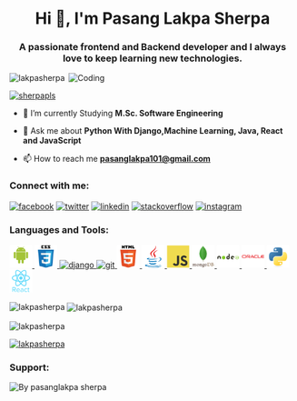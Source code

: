 
<h1 align="center">Hi 👋, I'm Pasang Lakpa Sherpa</h1>
<h3 align="center">A passionate frontend and Backend developer and I always love to keep learning new technologies.</h3>
<img align="right" alt="Coding" width="400" src="https://cdn.dribbble.com/users/1162077/screenshots/3848914/programmer.gif">

<p align="left"> <img src="https://komarev.com/ghpvc/?username=lakpasherpa&label=Profile%20views&color=0e75b6&style=flat" alt="lakpasherpa" /> </p>
<p align="left"> <a href="https://twitter.com/sherpapls" target="blank"><img src="https://img.shields.io/twitter/follow/sherpapls?logo=twitter&style=for-the-badge" alt="sherpapls" /></a> </p>

- 🌱 I’m currently Studying **M.Sc. Software Engineering**

- 💬 Ask me about **Python With Django,Machine Learning, Java, React and JavaScript**

- 📫 How to reach me **pasanglakpa101@gmail.com**
<h3 align="left">Connect with me:</h3>
<p align="left">
 <a href="https://facebook.com /in/pl.sherpa2023" target="blank"><img align="center" img src='https://cdn.jsdelivr.net/npm/simple-icons@3.0.1/icons/facebook.svg' alt='facebook' height='40'/></a>
 <a href="https://twitter.com /in/sherpapls" target="blank"><img align="center" img src='https://cdn.jsdelivr.net/npm/simple-icons@3.0.1/icons/twitter.svg' alt='twitter' height='40'/></a>
 <a href="https://linkedin.com/in/pasanglakpa-sherpa-lama-168bb5142" target="blank"><img align="center" img src='https://cdn.jsdelivr.net/npm/simple-icons@3.0.1/icons/linkedin.svg' alt='linkedin' height='40'/></a>
<a href="https://stackoverflow.com /in/pasang-lakpa-sherpa" target="blank"><img align="center" img src='https://cdn.jsdelivr.net/npm/simple-icons@3.0.1/icons/stackoverflow.svg' alt='stackoverflow' height='40'/></a>
<a href="https://instagram.com /in/pl cerpa" target="blank"><img align="center" img src='https://cdn.jsdelivr.net/npm/simple-icons@3.0.1/icons/instagram.svg' alt='instagram' height='40'/></a>
 
</p>

<h3 align="left">Languages and Tools:</h3>
<p align="left"> <a href="https://developer.android.com" target="_blank" rel="noreferrer"> <img src="https://raw.githubusercontent.com/devicons/devicon/master/icons/android/android-original-wordmark.svg" alt="android" width="40" height="40"/> </a> <a href="https://www.w3schools.com/css/" target="_blank" rel="noreferrer"> <img src="https://raw.githubusercontent.com/devicons/devicon/master/icons/css3/css3-original-wordmark.svg" alt="css3" width="40" height="40"/> </a> <a href="https://www.djangoproject.com/" target="_blank" rel="noreferrer"> <img src="https://cdn.worldvectorlogo.com/logos/django.svg" alt="django" width="40" height="40"/> </a> <a href="https://git-scm.com/" target="_blank" rel="noreferrer"> <img src="https://www.vectorlogo.zone/logos/git-scm/git-scm-icon.svg" alt="git" width="40" height="40"/> </a> <a href="https://www.w3.org/html/" target="_blank" rel="noreferrer"> <img src="https://raw.githubusercontent.com/devicons/devicon/master/icons/html5/html5-original-wordmark.svg" alt="html5" width="40" height="40"/> </a> <a href="https://www.java.com" target="_blank" rel="noreferrer"> <img src="https://raw.githubusercontent.com/devicons/devicon/master/icons/java/java-original.svg" alt="java" width="40" height="40"/> </a> <a href="https://developer.mozilla.org/en-US/docs/Web/JavaScript" target="_blank" rel="noreferrer"> <img src="https://raw.githubusercontent.com/devicons/devicon/master/icons/javascript/javascript-original.svg" alt="javascript" width="40" height="40"/> </a> <a href="https://www.mongodb.com/" target="_blank" rel="noreferrer"> <img src="https://raw.githubusercontent.com/devicons/devicon/master/icons/mongodb/mongodb-original-wordmark.svg" alt="mongodb" width="40" height="40"/> </a> <a href="https://nodejs.org" target="_blank" rel="noreferrer"> <img src="https://raw.githubusercontent.com/devicons/devicon/master/icons/nodejs/nodejs-original-wordmark.svg" alt="nodejs" width="40" height="40"/> </a> <a href="https://www.oracle.com/" target="_blank" rel="noreferrer"> <img src="https://raw.githubusercontent.com/devicons/devicon/master/icons/oracle/oracle-original.svg" alt="oracle" width="40" height="40"/> </a> <a href="https://www.python.org" target="_blank" rel="noreferrer"> <img src="https://raw.githubusercontent.com/devicons/devicon/master/icons/python/python-original.svg" alt="python" width="40" height="40"/> </a> <a href="https://reactjs.org/" target="_blank" rel="noreferrer"> <img src="https://raw.githubusercontent.com/devicons/devicon/master/icons/react/react-original-wordmark.svg" alt="react" width="40" height="40"/> </a> </p>





<p><img align="left" src="https://github-readme-stats.vercel.app/api/top-langs?username=lakpasherpa&show_icons=true&locale=en&layout=compact" alt="lakpasherpa" /></p>

<p>&nbsp;<img align="center" src="https://github-readme-stats.vercel.app/api?username=lakpasherpa&show_icons=true&locale=en" alt="lakpasherpa" /></p>

<p><img align="center" src="https://github-readme-streak-stats.herokuapp.com/?user=lakpasherpa&" alt="lakpasherpa" /></p>


<p align="left"> <a href="https://github.com/ryo-ma/github-profile-trophy"><img src="https://github-profile-trophy.vercel.app/?username=lakpasherpa" alt="lakpasherpa" /></a> </p>

<h3 align="left">Support:</h3>
<p><a href="https://www.buymeacoffee.com/By pasanglakpa sherpa"> <img align="left" src="https://cdn.buymeacoffee.com/buttons/v2/default-yellow.png" height="50" width="210" alt="By pasanglakpa sherpa" /></a></p><br><br>
